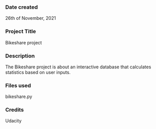 

### Date created
26th of November, 2021

### Project Title
Bikeshare project

### Description
The Bikeshare project is about an interactive database that calculates statistics based on user inputs.

### Files used
bikeshare.py

### Credits
Udacity 

